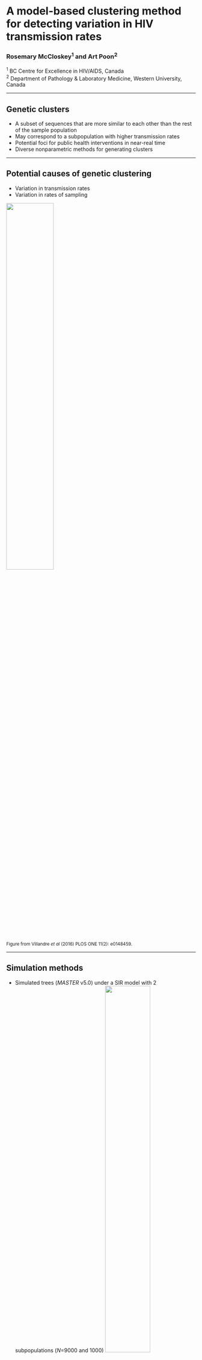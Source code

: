 # A model-based clustering method for detecting variation in HIV transmission rates
### Rosemary McCloskey<sup>1</sup> and Art Poon<sup>2</sup>

<sup>1</sup> BC Centre for Excellence in HIV/AIDS, Canada<br/> 
<sup>2</sup> Department of Pathology & Laboratory Medicine, Western University, Canada


---

## Genetic clusters

* A subset of sequences that are more similar to each other than the rest of the sample population
* May correspond to a subpopulation with higher transmission rates
* Potential foci for public health interventions in near-real time
* Diverse nonparametric methods for generating clusters

---

## Potential causes of genetic clustering

* Variation in transmission rates 
* Variation in rates of sampling

<img src="villandre.png" width="50%">

<small>Figure from Villandre *et al* (2016) PLOS ONE 11(2): e0148459.</small>

---

## Simulation methods

* Simulated trees (*MASTER* v5.0) under a SIR model with 2 subpopulations (*N*=9000 and 1000)
  <img src="/CAHR2017/model75.png" width="50%">
* Varied transmission and sampling rate of minority subpopulation
* Simulated sequences with *INDELIBLE*, tuned to HIV-1 *pol* data

---

## Sanity check

<table><tr>
    <td width="50%"><ul>
    <li>4 scenarios (faster sampling and/or transmission)</li>
    <li>Faster sampling should shorten terminal branches</li>
    ![](/CAHR2017/short-tips.png)
    <li>Faster transmission should shorten internal branches</li>
    ![](/CAHR2017/short-internals.png)
    </ul>
    </td>
    <td>
         ![](/CAHR2017/branch-lengths.png)
    </td>
</tr></table>

---

## Example tree

![](/CAHR2017/color-tree-90.png)

Both transmission and sampling rates elevated in minority subpopulation (cyan).
1000 tips.

---

## Method comparison

* Simulated sequence evolution along each tree (*INDELIBLE*)
* Evaluated six different clustering methods
 1. HIV-Trace (*TN93*)
 2. Patristic distance
 3. Subtree clustering (bootstrap, branch-lengths)
 4. ClusterPicker
 5. GapProcedure
 6. PhyloPart 


---

![](/CAHR2017/ROC.png)

<small>
From Poon (2016) Virus Evol 2(2): vew031
</small>

---

## Clusters of sampling?

* Current methods <u>*applied to simulations*</u> detect clusters of sampling, not clusters of transmission.
* Are we targeting public health responses on the most engaged groups?
* Can we develop a clustering method that targets variation in transmission rates?

---

## Model-based clustering

* Let branching rate $\lambda$ switch between $K$ values along the tree as a Markov-modulated Poisson process (MMPP)

<img src="/CAHR2017/MMPP.png" width="75%">

* Solve for maximum likelihood assignment of rates to branches with pruning algorithm

`$$ L_i(v) = \sum_j \Lambda_{ij}\exp((Q_{ij}-\Lambda_{ij})t_v) L_j(w) L_j(z)$$`

---

## Assumptions

* We assume the phylogeny approximates the transmission tree (same as other methods)
* Tips are missing data (unknown waiting time to branching event)
* Our model is uninformative about sampling rates.


---

![](ROC.png)
* <small>100 replicate simulations per scenario</small>
* <small>for MMPP, some replicates had high FPR because the fast rate class was assigned to the root.</small>

---

<img src="colored-trees.png" width="80%">
<small>Dots ("$\cdot$") indicate true minority sequences; higher transmission rates</small>

---

## Computing time

* How many seconds to process a tree with 1000 tips?

| Method | Tree? | MP? | T1 | T2 | T3 | T4 | T5 | Average |
|--------|-------|-----|----|----|----|----|----|---------|
| MMPP | yes | no | 27.3 | 31.6 | 32.5 | 33.4 | 27.4 | 30.4 |
| TN93 | no | yes | 1.46 | 1.24 | 1.21 | 1.21 | 1.17 | 1.26 |
| Cluster Picker | yes | yes | 1.45 | 3.97 | 2.87 | 6.20 | 4.42 | 3.78 |
| PhyloPart | yes | yes | 2.78 | 3.11  | 4.64  | 7.20  | 6.01 | 4.75 |
| Subtree clustering | yes | no | 2.73 | 2.69 | 2.74 | 2.78 | 2.83 | 2.76 |
| Patristic* | yes | no | 82.5 | 67.6 | 95.8 | 71.7 | 71.2 | 77.8 |

* Not including time to reconstruct trees.

<small>* Patristic method includes nonparametric bootstrap (100 samples)</small>

---
## Real data

* Obtained *n*=3102 published HIV-1 *pol* sequences from a cohort study of MSM in Seattle (Wolf *et al.*, in press)
* Reduced to one sequence per patient, non-recombinant subtype B (*n*=1653)
* Reconstructed an ML tree and applied different clustering methods.

---

<img src="realtree.png" width="75%">

---

## Caveats

* *Model misspecification*: Variation in transmission rates among lineages can be confounded with population-level dynamics.
* Causes MMPP to assign fastest rate class to root of tree, leading to high FPR.
* For real data set, we used 3 rate classes - branches with highest rate class were assigned to clusters.

---

## Concluding remarks

* A promising new approach to genetic clustering?  (*See also* T. Stadler.)
* Several directions for further work (*e.g.*, model selection, optimization).
* Source code available at
```html
http://github.com/rmcclosk/netabc
```
* User-friendly version if we get funding &#x1f607;.

---

## Acknowledgements

<table>
 <tr>
  <td width="60%">
   This work was supported in part by the Government of Canada through Genome Canada and the Ontario Genomics Institute (OGI-131); and by a Project Grant from the Canadian Institutes for Health Research (CIHR).
   <br/><br/>
    I'm supported by a CIHR New Investigator Award.
   <br/><br/>
   **Rosemary McCloskey** implemented the model in C and performed the initial model validation.
   <img src="/CAHR2017/rosemary_844-367.jpg" width="30%">
  </td>
  <td>
   <img src="/CAHR2017/GenomeCanadaLogo.png" width="50%">
   <img src="/img/OGI_Logo2015.png" width="50%"> 
   <img src="/img/cihr.png" width="55%"> 
  </td>
 </tr>
</table>






